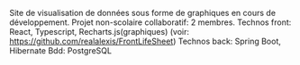Site de visualisation de données sous forme de graphiques en cours de développement.
Projet non-scolaire collaboratif: 2 membres.
Technos front: React, Typescript, Recharts.js(graphiques) (voir: https://github.com/realalexis/FrontLifeSheet)
Technos back: Spring Boot, Hibernate
Bdd: PostgreSQL
